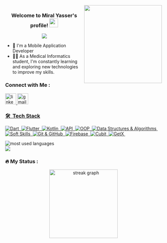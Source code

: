 <img width="250" align="right" src="https://c.tenor.com/_DOBjnGspYAAAAAM/code-coding.gif">

<h3 align="center">
  Welcome to Miral Yasser's profile!
  <img src="https://media.giphy.com/media/hvRJCLFzcasrR4ia7z/giphy.gif" width="28">
</h3>

<!-- Typing SVG by DenverCoder1 - https://github.com/DenverCoder1/readme-typing-svg -->
<p align="center">
  <a href="https://github.com/DenverCoder1/readme-typing-svg"><img src="https://readme-typing-svg.herokuapp.com/?lines=Flutter%20Developer;Always%20learning%20new%20things&font=Fira%20Code&center=true&width=440&height=45&color=f75c7e&vCenter=true&size=22"></a>
</p> 

- 🏢 I'm a Mobile Application Developer
- 👨‍💻 As a Medical Informatics student, I'm constantly learning and exploring new technologies to improve my skills.



### Connect with Me :

<a href="https://www.linkedin.com/in/miral-yasser-5b4134253?utm_source=share&utm_campaign=share_via&utm_content=profile&utm_medium=android_app/">
    <img src="https://img.shields.io/static/v1?message=LinkedIn&logo=linkedin&label=&color=0077B5&logoColor=white&labelColor=&style=for-the-badge" height="35" alt="linkedin logo"  />
  
  <a href="mailto:miralyaser050@gmail.com">
    <img src="https://img.shields.io/static/v1?message=Gmail&logo=gmail&label=&color=D14836&logoColor=white&labelColor=&style=for-the-badge" height="35" alt="gmail logo"  />
  

### 🛠 &nbsp;Tech Stack
    
![Dart](https://img.shields.io/badge/-Dart-05122A?style=flat&logo=dart)&nbsp;
![Flutter](https://img.shields.io/badge/-Flutter-05122A?style=flat&logo=flutter)&nbsp;
![Kotlin](https://img.shields.io/badge/-Kotlin-05122A?style=flat&logo=kotlin)&nbsp;
![API](https://img.shields.io/badge/-API-05122A?style=flat&logo=API)&nbsp;
![OOP](https://img.shields.io/badge/-OOP-05122A?style=flat&logo=OOP)&nbsp;
![Data Structures & Algorithms](https://img.shields.io/badge/-Data%20Structures%20&%20Algorithms-05122A?style=flat)&nbsp;
![Soft Skills](https://img.shields.io/badge/-Soft%20Skills-05122A?style=flat)&nbsp;
![Git & GitHub](https://img.shields.io/badge/-Git%20&%20GitHub-05122A?style=flat)&nbsp;
![Firebase](https://img.shields.io/badge/-Firebase-05122A?style=flat&logo=Firebase)&nbsp;
![Cubit](https://img.shields.io/badge/-Cubit-05122A?style=flat)&nbsp;
![GetX](https://img.shields.io/badge/-GetX-05122A?style=flat)&nbsp;




<img align="left" src="https://github-readme-stats.vercel.app/api/top-langs?username=miralyaser9&show_icons=true&locale=en&layout=compact&theme=radical" alt="most used languages" />

<br>
<a href="https://komarev.com/ghpvc/?username=miralyaser9&style=for-the-badge">
    <img src="https://komarev.com/ghpvc/?username=miralyaser9&style=for-the-badge">
</a>

<h3 align="left">🔥   My Status :</h3>

<div align="center">
  <img src="https://streak-stats.demolab.com?user=miralyaser9&locale=en&mode=daily&theme=dark&hide_border=false&border_radius=5&order=3" height="220" alt="streak graph"  />
</div>
